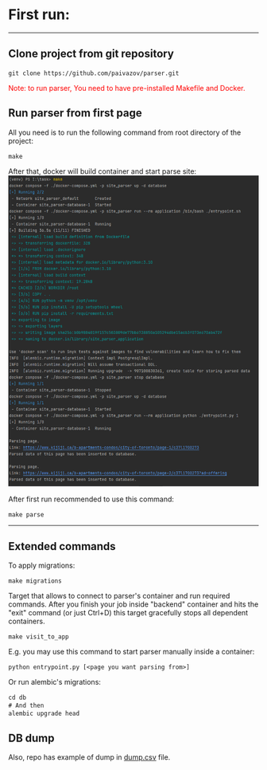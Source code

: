 # First run:
___


## Clone project from git repository
```shell
git clone https://github.com/paivazov/parser.git
```

<p style="color: red">Note: to run parser, You need to have pre-installed Makefile and Docker.</p>

## Run parser from first page
All you need is to run the following command from root directory of the project:
```shell
make
```
After that, docker will build container and start parse site:
![img_1.png](images/img_1.png)

After first run recommended to use this command:
```shell
make parse
```
---
## Extended commands
To apply migrations:
```shell
make migrations
```
Target that allows to connect to parser's container and run required commands.
After you finish your job inside "backend" container and
hits the "exit" command (or just Ctrl+D) this target gracefully stops all
dependent containers.
```shell
make visit_to_app
```
E.g. you may use this command to start parser manually inside a container:
```shell
python entrypoint.py [<page you want parsing from>]
```
Or run alembic's migrations:
```shell
cd db
# And then
alembic upgrade head
```

## DB dump
Also, repo has example of dump in [dump.csv](./dump.csv) file.
